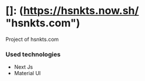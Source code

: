 # []: (https://hsnkts.now.sh/ "hsnkts.com")

Project of hsnkts.com

### Used technologies

- Next Js
- Material UI
